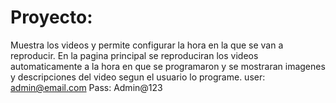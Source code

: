 # Proyecto:
Muestra los videos y permite configurar la hora en la que se van a reproducir. En la pagina principal se reproduciran los videos automaticamente a la hora en que se programaron y se mostraran imagenes y descripciones del video segun el usuario lo programe.
user: admin@email.com
Pass: Admin@123

